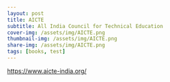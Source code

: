 ```yaml
---
layout: post
title: AICTE
subtitle: All India Council for Technical Education
cover-img: /assets/img/AICTE.png
thumbnail-img: /assets/img/AICTE.png
share-img: /assets/img/AICTE.png
tags: [books, test]
---
```


https://www.aicte-india.org/
